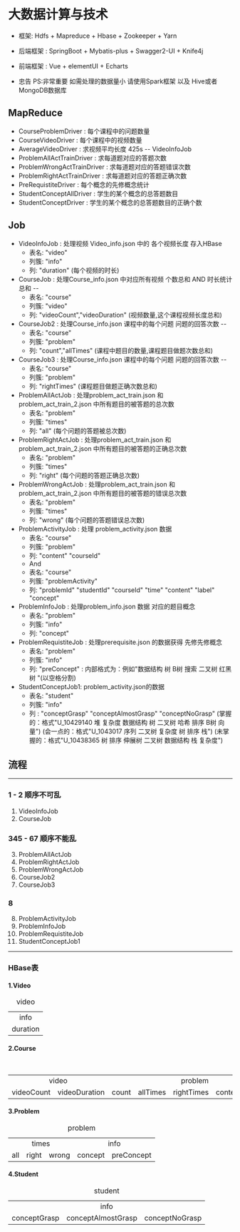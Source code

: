 # 大数据计算与技术
+ 框架: Hdfs + Mapreduce + Hbase + Zookeeper + Yarn 
+ 后端框架 : SpringBoot + Mybatis-plus + Swagger2-UI + Knife4j
+ 前端框架 : Vue + elementUI + Echarts

+ 忠告 PS:非常重要  如需处理的数据量小 请使用Spark框架 以及 Hive或者MongoDB数据库

## MapReduce

+ CourseProblemDriver : 每个课程中的问题数量
+ CourseVideoDriver : 每个课程中的视频数量
+ AverageVideoDriver : 求视频平均长度  425s -- VideoInfoJob 
+ ProblemAllActTrainDriver : 求每道题对应的答题次数
+ ProblemWrongActTrainDriver : 求每道题对应的答题错误次数
+ ProblemRightActTrainDriver : 求每道题对应的答题正确次数
+ PreRequistiteDriver : 每个概念的先修概念统计
+ StudentConceptAllDriver : 学生的某个概念的总答题数目
+ StudentConceptDriver : 学生的某个概念的总答题数目的正确个数

## Job
+ VideoInfoJob : 处理视频 Video_info.json 中的 各个视频长度 存入HBase 
    + 表名: "video"
    + 列簇: "info"
    + 列: "duration" (每个视频的时长)
+ CourseJob : 处理Course_info.json 中对应所有视频 个数总和 AND 时长统计总和 --
    + 表名: "course"
    + 列簇: "video"
    + 列: "videoCount","videoDuration" (视频数量,这个课程视频长度总和)
+ CourseJob2 : 处理Course_info.json 课程中的每个问题 问题的回答次数  --
    + 表名: "course"
    + 列簇: "problem"
    + 列: "count","allTimes" (课程中题目的数量,课程题目做题次数总和)
+ CourseJob3 : 处理Course_info.json 课程中的每个问题 问题的回答次数  --
    + 表名: "course"
    + 列簇: "problem"
    + 列: "rightTimes" (课程题目做题正确次数总和)
+ ProblemAllActJob : 处理problem_act_train.json 和 problem_act_train_2.json 中所有题目的被答题的总次数
    + 表名: "problem"
    + 列簇: "times"
    + 列: "all" (每个问题的答题被总次数)
+ ProblemRightActJob : 处理problem_act_train.json 和 problem_act_train_2.json 中所有题目的被答题的正确总次数
    + 表名: "problem"
    + 列簇: "times"
    + 列: "right" (每个问题的答题正确总次数)
+ ProblemWrongActJob : 处理problem_act_train.json 和 problem_act_train_2.json 中所有题目的被答题的错误总次数
    + 表名: "problem"
    + 列簇: "times"
    + 列: "wrong" (每个问题的答题错误总次数)
+ ProblemActivityJob : 处理 problem_activity.json 数据
    + 表名: "course"
    + 列簇: "problem"
    + 列: "content" "courseId"
    - And
    + 表名: "course"
    + 列簇: "problemActivity"
    + 列: "problemId" "studentId" "courseId" "time" "content" "label" "concept"
+ ProblemInfoJob : 处理problem_info.json 数据 对应的题目概念
    + 表名: "problem"
    + 列簇: "info"
    + 列: "concept"      
+ ProblemRequistiteJob : 处理prerequisite.json 的数据获得 先修先修概念
    + 表名: "problem"
    + 列簇: "info"
    + 列: "preConcept" : 内部格式为：例如"数据结构 树 B树 搜索 二叉树 红黑树 "(以空格分割)
+ StudentConceptJob1: problem_activity.json的数据
    + 表名: "student"
    + 列簇: "info"
    + 列 : "conceptGrasp" "conceptAlmostGrasp" "conceptNoGrasp" 
    (掌握的：格式"U_10429140	堆 复杂度 数据结构 树 二叉树 哈希 排序 B树 向量")
    (会一点的：格式"U_1043017	序列 二叉树 复杂度 树 排序 栈")
    (未掌握的：格式"U_10438365	树 排序 伸展树 二叉树 数据结构 栈 复杂度")

## 流程
-----------
### 1 - 2 顺序不可乱

1. VideoInfoJob 
2. CourseJob
### 345 - 67 顺序不能乱

3. ProblemAllActJob
4. ProblemRightActJob
5. ProblemWrongActJob
6. CourseJob2
7. CourseJob3

### 8
8. ProblemActivityJob
9. ProblemInfoJob
10. ProblemRequistiteJob
11. StudentConceptJob1

-------------

### HBase表

#### 1.Video
<table>
    <caption>video</caption>
    <tr>
        <td align="center">info</td>    
    </tr>
        <tr>
        <td align="center">duration</td>
   </tr>
</table>


#### 2.Course
<table>
    <caption>course</caption>
    <tr>
        <td colspan="2" align="center">video</td>
        <td colspan="5" align="center">problem</td>
        <td colspan="7" align="center">problemActivity</td>
    </tr>
        <tr>
        <td align="center">videoCount</td>
        <td align="center">videoDuration</td>
        <td align="center">count</td>
        <td align="center">allTimes</td>
        <td align="center">rightTimes</td>
        <td align="center">content</td>
        <td align="center">courseId</td>
        <td align="center">problemId</td>
        <td align="center">studentId</td>
        <td align="center">courseId</td>
        <td align="center">time</td>
        <td align="center">content</td>
        <td align="center">concept</td>
        <td align="center">label</td>
   </tr>
</table>
 
#### 3.Problem
<table>
    <caption>problem</caption>
    <tr>
        <td colspan="3" align="center">times</td>
        <td colspan="2" align="center">info</td>
    </tr>
        <tr>
        <td align="center">all</td>
        <td align="center">right</td>
        <td align="center">wrong</td>
        <td align="center">concept</td>
        <td align="center">preConcept</td>
   </tr>
</table>

#### 4.Student
<table>
    <caption>student</caption>
    <tr>
        <td colspan="3" align="center">info</td>    
    </tr>
        <tr>
        <td align="center">conceptGrasp</td>
        <td align="center">conceptAlmostGrasp</td>
        <td align="center">conceptNoGrasp</td>
   </tr>
</table>